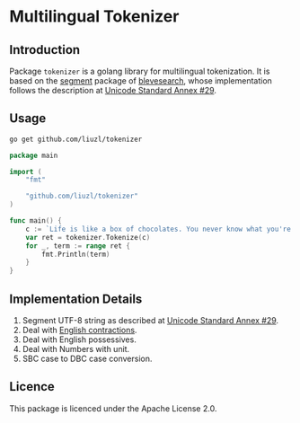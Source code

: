 # Multilingual Tokenizer
## Introduction
Package `tokenizer` is a golang library for multilingual tokenization. It is based on the [segment](https://github.com/liuzl/segment) package of [blevesearch](https://github.com/blevesearch), whose implementation follows the description at [Unicode Standard Annex #29](http://www.unicode.org/reports/tr29/).
## Usage
```sh
go get github.com/liuzl/tokenizer
```
```go
package main

import (
    "fmt"

    "github.com/liuzl/tokenizer"
)

func main() {
    c := `Life is like a box of chocolates. You never know what you're gonna get.`
    var ret = tokenizer.Tokenize(c)
    for _, term := range ret {
        fmt.Println(term)
    }
}
```
## Implementation Details
1. Segment UTF-8 string as described at [Unicode Standard Annex #29](http://www.unicode.org/reports/tr29/).
2. Deal with [English contractions](https://en.wikipedia.org/wiki/Wikipedia:List_of_English_contractions).
3. Deal with English possessives.
4. Deal with Numbers with unit.
5. SBC case to DBC case conversion.
## Licence
This package is licenced under the Apache License 2.0.
